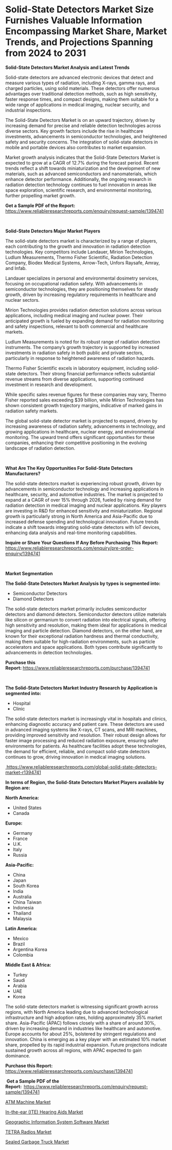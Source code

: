 <p><h1>Solid-State Detectors Market Size Furnishes Valuable Information Encompassing Market Share, Market Trends, and Projections Spanning from 2024 to 2031</h1></p><p><strong>Solid-State Detectors Market Analysis and Latest Trends</strong></p>
<p><p>Solid-state detectors are advanced electronic devices that detect and measure various types of radiation, including X-rays, gamma rays, and charged particles, using solid materials. These detectors offer numerous advantages over traditional detection methods, such as high sensitivity, faster response times, and compact designs, making them suitable for a wide range of applications in medical imaging, nuclear security, and industrial inspections.</p><p>The Solid-State Detectors Market is on an upward trajectory, driven by increasing demand for precise and reliable detection technologies across diverse sectors. Key growth factors include the rise in healthcare investments, advancements in semiconductor technologies, and heightened safety and security concerns. The integration of solid-state detectors in mobile and portable devices also contributes to market expansion.</p><p>Market growth analysis indicates that the Solid-State Detectors Market is expected to grow at a CAGR of 12.7% during the forecast period. Recent trends reflect a shift towards miniaturization and the development of new materials, such as advanced semiconductors and nanomaterials, which enhance detector performance. Additionally, the ongoing research in radiation detection technology continues to fuel innovation in areas like space exploration, scientific research, and environmental monitoring, further propelling market growth.</p></p>
<p><strong>Get a Sample PDF of the Report:&nbsp;</strong> <a href="https://www.reliableresearchreports.com/enquiry/request-sample/1394741?utm_campaign=10&utm_medium=2&utm_source=Github&utm_content=ia&utm_term=17112024&utm_id=solid-state-detectors">https://www.reliableresearchreports.com/enquiry/request-sample/1394741</a></p>
<p>&nbsp;</p>
<p><strong>Solid-State Detectors Major Market Players</strong></p>
<p><p>The solid-state detectors market is characterized by a range of players, each contributing to the growth and innovation in radiation detection technologies. Key competitors include Landauer, Mirion Technologies, Ludlum Measurements, Thermo Fisher Scientific, Radiation Detection Company, Biodex Medical Systems, Arrow-Tech, Unfors Raysafe, Amray, and Infab.</p><p>Landauer specializes in personal and environmental dosimetry services, focusing on occupational radiation safety. With advancements in semiconductor technologies, they are positioning themselves for steady growth, driven by increasing regulatory requirements in healthcare and nuclear sectors.</p><p>Mirion Technologies provides radiation detection solutions across various applications, including medical imaging and nuclear power. Their anticipated growth is fueled by expanding demand for radiation monitoring and safety inspections, relevant to both commercial and healthcare markets.</p><p>Ludlum Measurements is noted for its robust range of radiation detection instruments. The company’s growth trajectory is supported by increased investments in radiation safety in both public and private sectors, particularly in response to heightened awareness of radiation hazards.</p><p>Thermo Fisher Scientific excels in laboratory equipment, including solid-state detectors. Their strong financial performance reflects substantial revenue streams from diverse applications, supporting continued investment in research and development.</p><p>While specific sales revenue figures for these companies may vary, Thermo Fisher reported sales exceeding $39 billion, while Mirion Technologies has shown consistent growth trajectory margins, indicative of marked gains in radiation safety markets.</p><p>The global solid-state detector market is projected to expand, driven by increasing awareness of radiation safety, advancements in technology, and growing applications in healthcare, nuclear energy, and environmental monitoring. The upward trend offers significant opportunities for these companies, enhancing their competitive positioning in the evolving landscape of radiation detection.</p></p>
<p>&nbsp;</p>
<p><strong>What Are The Key Opportunities For Solid-State Detectors Manufacturers?</strong></p>
<p><p>The solid-state detectors market is experiencing robust growth, driven by advancements in semiconductor technology and increasing applications in healthcare, security, and automotive industries. The market is projected to expand at a CAGR of over 15% through 2026, fueled by rising demand for radiation detection in medical imaging and nuclear applications. Key players are investing in R&D for enhanced sensitivity and miniaturization. Regional growth is particularly strong in North America and Asia-Pacific due to increased defense spending and technological innovation. Future trends indicate a shift towards integrating solid-state detectors with IoT devices, enhancing data analysis and real-time monitoring capabilities.</p></p>
<p><strong>Inquire or Share Your Questions If Any Before Purchasing This Report:</strong> <a href="https://www.reliableresearchreports.com/enquiry/pre-order-enquiry/1394741?utm_campaign=10&utm_medium=2&utm_source=Github&utm_content=ia&utm_term=17112024&utm_id=solid-state-detectors">https://www.reliableresearchreports.com/enquiry/pre-order-enquiry/1394741</a></p>
<p>&nbsp;</p>
<p><strong>Market Segmentation</strong></p>
<p><strong>The Solid-State Detectors Market Analysis by types is segmented into:</strong></p>
<p><ul><li>Semiconductor Detectors</li><li>Diamond Detectors</li></ul></p>
<p><p>The solid-state detectors market primarily includes semiconductor detectors and diamond detectors. Semiconductor detectors utilize materials like silicon or germanium to convert radiation into electrical signals, offering high sensitivity and resolution, making them ideal for applications in medical imaging and particle detection. Diamond detectors, on the other hand, are known for their exceptional radiation hardness and thermal conductivity, making them suitable for high-radiation environments, such as particle accelerators and space applications. Both types contribute significantly to advancements in detection technologies.</p></p>
<p><strong>Purchase this Report:&nbsp;</strong><a href="https://www.reliableresearchreports.com/purchase/1394741?utm_campaign=10&utm_medium=2&utm_source=Github&utm_content=ia&utm_term=17112024&utm_id=solid-state-detectors">https://www.reliableresearchreports.com/purchase/1394741</a></p>
<p>&nbsp;</p>
<p><strong>The Solid-State Detectors Market Industry Research by Application is segmented into:</strong></p>
<p><ul><li>Hospital</li><li>Clinic</li></ul></p>
<p><p>The solid-state detectors market is increasingly vital in hospitals and clinics, enhancing diagnostic accuracy and patient care. These detectors are used in advanced imaging systems like X-rays, CT scans, and MRI machines, providing improved sensitivity and resolution. Their robust design allows for faster image processing and reduced radiation exposure, ensuring safer environments for patients. As healthcare facilities adopt these technologies, the demand for efficient, reliable, and compact solid-state detectors continues to grow, driving innovation in medical imaging solutions.</p></p>
<p><a href="https://www.reliableresearchreports.com/global-solid-state-detectors-market-r1394741?utm_campaign=10&utm_medium=2&utm_source=Github&utm_content=ia&utm_term=17112024&utm_id=solid-state-detectors">&nbsp;https://www.reliableresearchreports.com/global-solid-state-detectors-market-r1394741</a></p>
<p><strong>In terms of Region, the Solid-State Detectors Market Players available by Region are:</strong></p>
<p>
    <p> <strong> North America: </strong>
        <ul>
            <li>United States</li>
            <li>Canada</li>
        </ul>
        </p> 
    <p> <strong> Europe: </strong>
        <ul>
            <li>Germany</li>
            <li>France</li>
            <li>U.K.</li>
            <li>Italy</li>
            <li>Russia</li>
        </ul>
        </p> 
    <p> <strong> Asia-Pacific: </strong>
        <ul>
            <li>China</li>
            <li>Japan</li>
            <li>South Korea</li>
            <li>India</li>
            <li>Australia</li>
            <li>China Taiwan</li>
            <li>Indonesia</li>
            <li>Thailand</li>
            <li>Malaysia</li>
        </ul>
        </p> 
    <p> <strong> Latin America: </strong>
        <ul>
            <li>Mexico</li>
            <li>Brazil</li>
            <li>Argentina Korea</li>
            <li>Colombia</li>
        </ul>
        </p> 
    <p> <strong> Middle East & Africa: </strong>
        <ul>
            <li>Turkey</li>
            <li>Saudi</li>
            <li>Arabia</li>
            <li>UAE</li>
            <li>Korea</li>
        </ul>
    </p>
    </p>
<p><p>The solid-state detectors market is witnessing significant growth across regions, with North America leading due to advanced technological infrastructure and high adoption rates, holding approximately 35% market share. Asia-Pacific (APAC) follows closely with a share of around 30%, driven by increasing demand in industries like healthcare and automotive. Europe accounts for about 25%, bolstered by stringent regulations and innovation. China is emerging as a key player with an estimated 10% market share, propelled by its rapid industrial expansion. Future projections indicate sustained growth across all regions, with APAC expected to gain dominance.</p></p>
<p><strong>Purchase this Report: </strong><a href="https://www.reliableresearchreports.com/purchase/1394741?utm_campaign=10&utm_medium=2&utm_source=Github&utm_content=ia&utm_term=17112024&utm_id=solid-state-detectors">https://www.reliableresearchreports.com/purchase/1394741</a></p>
<p>&nbsp;<strong>Get a Sample PDF of the Report:&nbsp;&nbsp;</strong><a href="https://www.reliableresearchreports.com/enquiry/request-sample/1394741?utm_campaign=10&utm_medium=2&utm_source=Github&utm_content=ia&utm_term=17112024&utm_id=solid-state-detectors">https://www.reliableresearchreports.com/enquiry/request-sample/1394741</a></p>
<p><strong></strong></p>
<p><p><a href="https://www.linkedin.com/pulse/future-innovation-global-atm-machine-market-growth-opportunities-u5oce?utm_campaign=10&utm_medium=2&utm_source=Github&utm_content=ia&utm_term=17112024&utm_id=solid-state-detectors">ATM Machine Market</a></p><p><a href="https://github.com/ygfu6u/Market-Research-Report-List-1/blob/main/in-the-ear-ite-hearing-aids-market.md?utm_campaign=10&utm_medium=2&utm_source=Github&utm_content=ia&utm_term=17112024&utm_id=solid-state-detectors">In-the-ear (ITE) Hearing Aids Market</a></p><p><a href="https://issuu.com/reportprime-2/docs/geographic-information-system-softw_40993e03ca0c20?utm_campaign=10&utm_medium=2&utm_source=Github&utm_content=ia&utm_term=17112024&utm_id=solid-state-detectors">Geographic Information System Software Market</a></p><p><a href="https://www.linkedin.com/pulse/tetra-radios-sector-surge-7-growth-roadmap-2031-byresearch-b1s6e?utm_campaign=10&utm_medium=2&utm_source=Github&utm_content=ia&utm_term=17112024&utm_id=solid-state-detectors">TETRA Radios Market</a></p><p><a href="https://github.com/mahnoor2003/Market-Research-Report-List-6/blob/main/sealed-garbage-truck-market.md?utm_campaign=10&utm_medium=2&utm_source=Github&utm_content=ia&utm_term=17112024&utm_id=solid-state-detectors">Sealed Garbage Truck Market</a></p></p>